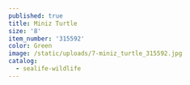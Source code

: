 ```yaml
---
published: true
title: Miniz Turtle
size: '8'
item_number: '315592'
color: Green
image: /static/uploads/7-miniz_turtle_315592.jpg
catalog:
  - sealife-wildlife
---
```


